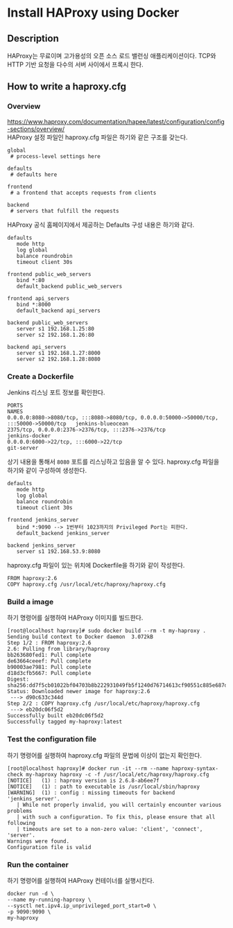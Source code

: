 # Install HAProxy using Docker
## Description
HAProxy는 무료이며 고가용성의 오픈 소스 로드 밸런싱 애플리케이션이다. TCP와 HTTP 기반 요청을 다수의 서버 사이에서 프록시 한다.
## How to write a haproxy.cfg
### Overview
https://www.haproxy.com/documentation/hapee/latest/configuration/config-sections/overview/  
HAProxy 설정 파일인 haproxy.cfg 파일은 하기와 같은 구조를 갖는다.
```text
global
 # process-level settings here

defaults
 # defaults here

frontend
 # a frontend that accepts requests from clients

backend
 # servers that fulfill the requests
```
HAProxy 공식 홈페이지에서 제공하는 Defaults 구성 내용은 하기와 같다.
```text
defaults
   mode http
   log global
   balance roundrobin
   timeout client 30s

frontend public_web_servers
   bind *:80
   default_backend public_web_servers

frontend api_servers
   bind *:8000
   default_backend api_servers

backend public_web_servers
   server s1 192.168.1.25:80
   server s2 192.168.1.26:80

backend api_servers
   server s1 192.168.1.27:8000
   server s2 192.168.1.28:8080
```
### Create a Dockerfile
Jenkins 리스닝 포트 정보를 확인한다.
```text
PORTS                                                                                      NAMES
0.0.0.0:8080->8080/tcp, :::8080->8080/tcp, 0.0.0.0:50000->50000/tcp, :::50000->50000/tcp   jenkins-blueocean
2375/tcp, 0.0.0.0:2376->2376/tcp, :::2376->2376/tcp                                        jenkins-docker
0.0.0.0:6000->22/tcp, :::6000->22/tcp                                                      git-server
```
상기 내용을 통해서 `8080` 포트를 리스닝하고 있음을 알 수 있다. haproxy.cfg 파일을 하기와 같이 구성하여 생성한다.
```text
defaults
   mode http
   log global
   balance roundrobin
   timeout client 30s

frontend jenkins_server
   bind *:9090 --> 1번부터 1023까지의 Privileged Port는 피한다.
   default_backend jenkins_server

backend jenkins_server
   server s1 192.168.53.9:8080
```
haproxy.cfg 파일이 있는 위치에 Dockerfile을 하기와 같이 작성한다.
```text
FROM haproxy:2.6
COPY haproxy.cfg /usr/local/etc/haproxy/haproxy.cfg
```
### Build a image
하기 명령어를 실행하여 HAProxy 이미지를 빌드한다.
```text
[root@localhost haproxy]# sudo docker build --rm -t my-haproxy .
Sending build context to Docker daemon  3.072kB
Step 1/2 : FROM haproxy:2.6
2.6: Pulling from library/haproxy
bb263680fed1: Pull complete 
de63664ceeef: Pull complete 
b90003ae7981: Pull complete 
d18d3cfb5667: Pull complete 
Digest: sha256:dd7f5cb01022bf04703b8b222931049fb5f1240d76714613cf90551c885e687d
Status: Downloaded newer image for haproxy:2.6
 ---> d90c633c344d
Step 2/2 : COPY haproxy.cfg /usr/local/etc/haproxy/haproxy.cfg
 ---> eb20dc06f5d2
Successfully built eb20dc06f5d2
Successfully tagged my-haproxy:latest
```
### Test the configuration file
하기 명령어를 실행하여 haproxy.cfg 파일의 문법에 이상이 없는지 확인한다.
```text
[root@localhost haproxy]# docker run -it --rm --name haproxy-syntax-check my-haproxy haproxy -c -f /usr/local/etc/haproxy/haproxy.cfg
[NOTICE]   (1) : haproxy version is 2.6.8-ab6ee7f
[NOTICE]   (1) : path to executable is /usr/local/sbin/haproxy
[WARNING]  (1) : config : missing timeouts for backend 'jenkins_server'.
   | While not properly invalid, you will certainly encounter various problems
   | with such a configuration. To fix this, please ensure that all following
   | timeouts are set to a non-zero value: 'client', 'connect', 'server'.
Warnings were found.
Configuration file is valid
```
### Run the container
하기 명령어를 실행하여 HAProxy 컨테이너를 실행시킨다.
```shell
docker run -d \
--name my-running-haproxy \
--sysctl net.ipv4.ip_unprivileged_port_start=0 \
-p 9090:9090 \
my-haproxy
```
